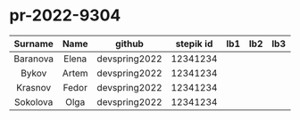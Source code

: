 # pr-2022-9304

| Surname | Name | github | stepik id | lb1 | lb2 | lb3 | cw |
|:---------:|:------:|:----------:|:--------:|:-:|:-:|:-:|:-:|
| Baranova | Elena | devspring2022 | 12341234 |  |  |  |  |
| Bykov | Artem | devspring2022 | 12341234 |  |  |  |  |
| Krasnov | Fedor | devspring2022 | 12341234 |  |  |  |  |
| Sokolova | Olga | devspring2022 | 12341234 |  |  |  |  |
